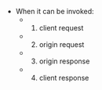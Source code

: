 - When it can be invoked:
  - 1) client request
  - 2) origin request
  - 3) origin response
  - 4) client response